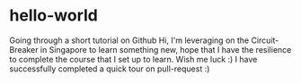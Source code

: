 # hello-world
Going through a short tutorial on Github
Hi, I'm leveraging on the Circuit-Breaker in Singapore to learn something new, hope that I have the resilience to complete the course that I set up to learn. Wish me luck :)
I have successfully completed a quick tour on pull-request :)
